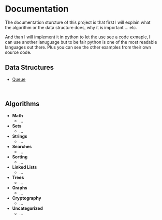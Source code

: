 # Documentation

The documentation sturcture of this project is that first I will explain what the algorithm or the data structure does, why it is important ... etc.

And than I will implement it in python to let the use see a code exmaple, I can use another lanuguage but to be fair python is one of the most readable languages out there. Plus you can see the other examples from their own source code.

## Data Structures

- [Queue](./queue.md)

<br>

## Algorithms

- **Math**
  - ...
- **Sets**
  - ...
- **Strings**
  - ...
- **Searches**
  - ...
- **Sorting**
  - ...
- **Linked Lists**
  - ...
- **Trees**
  - ...
- **Graphs**
  - ...
- **Cryptography**
  - ...
- **Uncategorized**
  - ...
